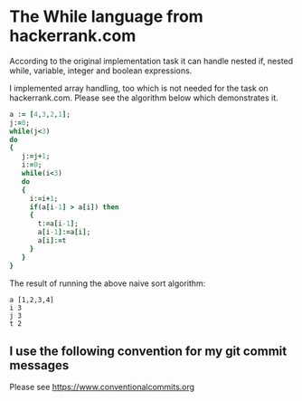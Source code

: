 # The While language from hackerrank.com

According to the original implementation task it can handle 
nested if, nested while, variable, integer and boolean expressions.

I implemented array handling, too which is not needed for the task on hackerrank.com. Please see the algorithm below which demonstrates it.
```ruby
a := [4,3,2,1];
j:=0;
while(j<3)
do
{
   j:=j+1;
   i:=0;
   while(i<3)
   do
   {
     i:=i+1;
     if(a[i-1] > a[i]) then
     {
       t:=a[i-1];
       a[i-1]:=a[i];
       a[i]:=t
     }
   }
}
```

The result of running the above naive sort algorithm:
```
a [1,2,3,4]
i 3
j 3
t 2
```

## I use the following convention for my git commit messages

Please see https://www.conventionalcommits.org